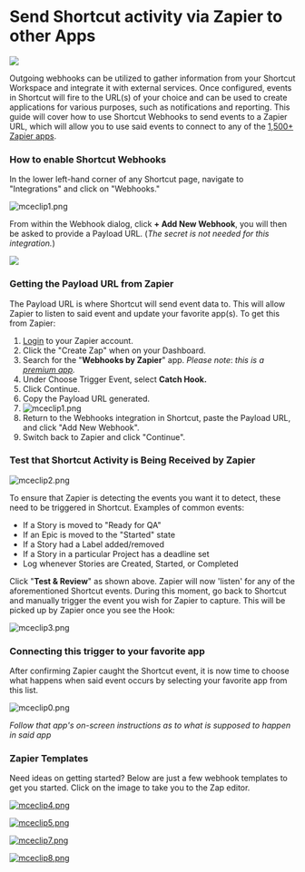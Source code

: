 # Send Shortcut activity via Zapier to other Apps

![](https://help.shortcut.com/hc/article_attachments/19493256463636)

Outgoing webhooks can be utilized to gather information from your Shortcut Workspace and integrate it with external services. Once configured, events in Shortcut will fire to the URL(s) of your choice and can be used to create applications for various purposes, such as notifications and reporting. This guide will cover how to use Shortcut Webhooks to send events to a Zapier URL, which will allow you to use said events to connect to any of the [1,500+ Zapier apps](https://zapier.com/apps).

### **How to enable Shortcut Webhooks** <a href="#h_01hb6a81k90v050n6b6r42hr22" id="h_01hb6a81k90v050n6b6r42hr22"></a>

In the lower left-hand corner of any Shortcut page, navigate to "Integrations" and click on "Webhooks."

![mceclip1.png](https://help.shortcut.com/hc/article_attachments/360042988872)

From within the Webhook dialog, click **+ Add New Webhook**, you will then be asked to provide a Payload URL. (_The secret is not needed for this integration._)

![](https://help.shortcut.com/hc/article_attachments/19493077334292)

### **Getting the Payload URL from Zapier** <a href="#h_01hb6a81k9g2hq6dwzx6s5epct" id="h_01hb6a81k9g2hq6dwzx6s5epct"></a>

The Payload URL is where Shortcut will send event data to. This will allow Zapier to listen to said event and update your favorite app(s). To get this from Zapier:&#x20;

1. &#x20;[Login](https://zapier.com/app/login/) to your Zapier account.
2. &#x20;Click the "Create Zap" when on your Dashboard.
3. &#x20;Search for the "**Webhooks by Zapier**" app. _Please note_: _this is a_ [_premium app_](https://zapier.com/help/create/basics/learn-key-concepts-in-zapier#step-14)_._
4. &#x20;Under Choose Trigger Event, select **Catch Hook.**
5. &#x20;Click Continue.
6. &#x20;Copy the Payload URL generated.
7. ![mceclip1.png](https://help.shortcut.com/hc/article_attachments/360042907571)
8. Return to the Webhooks integration in Shortcut, paste the Payload URL, and click "Add New Webhook".
9. Switch back to Zapier and click "Continue".

### **Test that Shortcut Activity is Being Received by Zapier** <a href="#h_01hb6a81k9x1jnqwjbw0rr3fh2" id="h_01hb6a81k9x1jnqwjbw0rr3fh2"></a>

![mceclip2.png](https://help.shortcut.com/hc/article_attachments/360042908911)

To ensure that Zapier is detecting the events you want it to detect, these need to be triggered in Shortcut. Examples of common events:

* If a Story is moved to "Ready for QA"
* If an Epic is moved to the "Started" state
* If a Story had a Label added/removed
* If a Story in a particular Project has a deadline set
* Log whenever Stories are Created, Started, or Completed

Click "**Test & Review**" as shown above. Zapier will now 'listen' for any of the aforementioned Shortcut events. During this moment, go back to Shortcut and manually trigger the event you wish for Zapier to capture. This will be picked up by Zapier once you see the Hook:

![mceclip3.png](https://help.shortcut.com/hc/article_attachments/360042878192)

### **Connecting this trigger to your favorite app** <a href="#h_01hb6a81k992rmyxt9h36rdnjg" id="h_01hb6a81k992rmyxt9h36rdnjg"></a>

After confirming Zapier caught the Shortcut event, it is now time to choose what happens when said event occurs by selecting your favorite app from this list.

![mceclip0.png](https://help.shortcut.com/hc/article_attachments/360043018291)

_Follow that app's on-screen instructions as to what is supposed to happen in said app_

### **Zapier Templates** <a href="#h_01hb6a81k96ezhf8dsh3gnf2mx" id="h_01hb6a81k96ezhf8dsh3gnf2mx"></a>

Need ideas on getting started? Below are just a few webhook templates to get you started. Click on the image to take you to the Zap editor.&#x20;

[![mceclip4.png](https://help.shortcut.com/hc/article_attachments/360043025151)](https://zapier.com/app/editor/template/11509?selected_apis=WebHookAPI%2CGitHubAPI\&referrer=explore-page\&from_url=https%3A%2F%2Fzapier.com%2Fapps%2Fintegrations%2F)

[![mceclip5.png](https://help.shortcut.com/hc/article_attachments/360043025451)](https://zapier.com/app/editor/template/1597?selected_apis=WebHookAPI%2CSlackAPI\&referrer=explore-page\&from_url=https%3A%2F%2Fzapier.com%2Fapps%2Fintegrations%2F)

[![mceclip7.png](https://help.shortcut.com/hc/article_attachments/360042992432)](https://zapier.com/app/editor/template/8647?selected_apis=WebHookAPI%2CZendeskV2API\&referrer=explore-page\&from_url=https%3A%2F%2Fzapier.com%2Fapps%2Fintegrations%2F)

[![mceclip8.png](https://help.shortcut.com/hc/article_attachments/360042992932)](https://zapier.com/app/editor/template/10651?selected_apis=WebHookAPI%2CWebHookAPI\&referrer=explore-page\&from_url=https%3A%2F%2Fzapier.com%2Fapps%2Fintegrations%2F)
